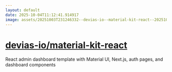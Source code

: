 ```yaml
---
layout: default
date: 2025-10-04T11:12:41.914917
image: assets/20251003T231246332--devias-io--material-kit-react--20251003T231614210--cropped.png
---
```


# [devias-io/material-kit-react](https://github.com/devias-io/material-kit-react)

React admin dashboard template with Material UI, Next.js, auth pages, and dashboard components
